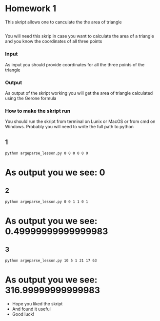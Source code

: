 # Homework 1

This skript allows one to canculate the the area of triangle

## 

You will need this skrip in case you want to calculate the area of a triangle and you know the coordinates of all three points

### Input

As input you should provide coordinates for all the three points of the triangle

### Output

As output of the skript working you will get the area of triangle calculated using the Gerone formula


### How to make the skript run
You should run the skript from terminal on Lunix or MacOS or from cmd on Windows. Probably you will need to write the full path to python

## 1
```
python argeparse_lesson.py 0 0 0 0 0 0
```
# As output you we see: 0

## 2
```
python argeparse_lesson.py 0 0 1 1 0 1
```
# As output you we see: 0.49999999999999983

## 3
```
python argeparse_lesson.py 10 5 1 21 17 63
```
# As output you we see: 316.99999999999983


* Hope you liked the skript
* And found it useful
* Good luck!
